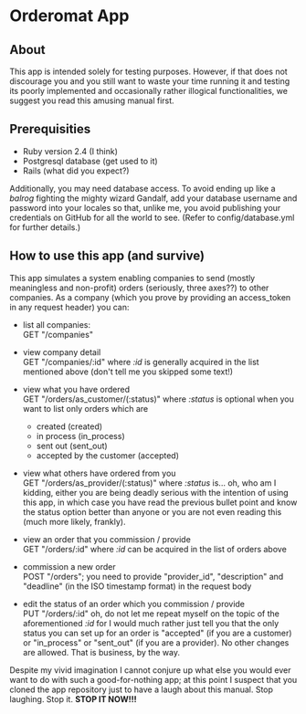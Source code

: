 Orderomat App
===
About
---
This app is intended solely for testing purposes. 
However, if that does not discourage you 
and you still want to waste your time running it 
and testing its poorly implemented and occasionally 
rather illogical functionalities, we suggest you read
this amusing manual first.

Prerequisities
---
- Ruby version 2.4 (I think)
- Postgresql database (get used to it)
- Rails (what did you expect?)

Additionally, you may need database access. To avoid
ending up like a <i>balrog</i> fighting the mighty wizard Gandalf,
add your database username and password into your locales
so that, unlike me, you avoid publishing your credentials on GitHub
for all the world to see. (Refer to config/database.yml for further 
details.)

How to use this app (and survive)
---
This app simulates a system enabling companies to send 
(mostly meaningless and non-profit) orders (seriously, three axes??) 
to other companies. As a company (which you prove by providing
an access_token in any request header) you can:

- list all companies:<br>
GET "/companies"
- view company detail<br>
GET "/companies/:id" where <i>:id</i> is generally acquired in the list mentioned
above (don't tell me you skipped some text!)
- view what you have ordered<br>
GET "/orders/as_customer/(:status)" where <i>:status</i> is optional
when you want to list only orders which are
    - created (created)
    - in process (in_process)
    - sent out (sent_out)
    - accepted by the customer (accepted)
- view what others have ordered from you<br>
GET "/orders/as_provider/(:status)" where <i>:status</i> is... oh, who am
I kidding, either you are being deadly serious with the intention of using this app, in which case you have read the
previous bullet point and know the status option better than anyone
or you are not even reading this (much more likely, frankly).
- view an order that you commission / provide<br>
GET "/orders/:id" where <i>:id</i> can be acquired in the list of orders above

- commission a new order<br>
POST "/orders"; you need to provide "provider_id", "description" and 
"deadline" (in the ISO timestamp format) in the request body

- edit the status of an order which you commission / provide<br>
PUT "/orders/:id" oh, do not let me repeat myself on the topic of the 
aforementioned <i>:id</i> for I would much rather just tell you that
the only status you can set up for an order is "accepted" (if you are a customer)
or "in_process" or "sent_out" (if you are a provider). No other changes 
are allowed. That is business, by the way.

Despite my vivid imagination I cannot conjure up what else you would 
ever want to do with such a good-for-nothing app; at this point I suspect 
that you cloned the app repository just to have a laugh about this
 manual. Stop laughing. Stop it. <b>STOP IT NOW!!!</b>